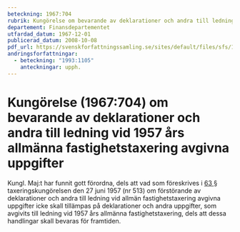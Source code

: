 ```yaml
---
beteckning: 1967:704
rubrik: Kungörelse om bevarande av deklarationer och andra till ledning vid 1957 års allmänna fastighetstaxering avgivna uppgifter
departement: Finansdepartementet
utfardad_datum: 1967-12-01
publicerad_datum: 2008-10-08
pdf_url: https://svenskforfattningssamling.se/sites/default/files/sfs/1967-12/SFS1967-704.pdf
andringsforfattningar:
  - beteckning: "1993:1105"
    anteckningar: upph.
---
```


# Kungörelse (1967:704) om bevarande av deklarationer och andra till ledning vid 1957 års allmänna fastighetstaxering avgivna uppgifter

Kungl. Maj:t har funnit gott förordna, dels att vad som föreskrives i [63 §](#63) taxeringskungörelsen den 27 juni 1957 (nr 513) om förstörande av deklarationer och andra till ledning vid allmän fastighetstaxering avgivna uppgifter icke skall tillämpas på deklarationer och andra uppgifter, som avgivits till ledning vid 1957 års allmänna fastighetstaxering, dels att dessa handlingar skall bevaras för framtiden.